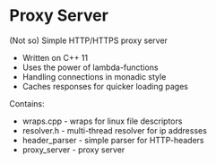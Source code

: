 # Proxy Server

(Not so) Simple HTTP/HTTPS proxy server

* Written on C++ 11
* Uses the power of lambda-functions
* Handling connections in monadic style
* Caches responses for quicker loading pages

Contains:

* wraps.cpp - wraps for linux file descriptors
* resolver.h - multi-thread resolver for ip addresses
* header_parser - simple parser for HTTP-headers
* proxy_server - proxy server

